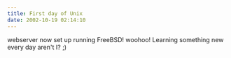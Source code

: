 ```yaml
---
title: First day of Unix
date: 2002-10-19 02:14:10
---
```




webserver now set up running FreeBSD! woohoo! Learning something new every day aren't I? ;)